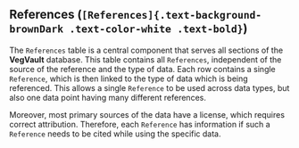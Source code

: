 

## <span class="text-background-brownDark text-color-white text-bold">References</span> (`[References]{.text-background-brownDark .text-color-white .text-bold}`)

The
<span class="text-background-brownDark text-color-white text-bold">`References`</span>
table is a central component that serves all sections of the
**<span class="text-background-black text-color-white text-bold">VegVault</span>**
database. This table contains all
<span class="text-background-brownDark text-color-white text-bold">`References`</span>,
independent of the source of the
<span class="text-background-brownDark text-color-white text-bold">reference</span>
and the type of data. Each row contains a single
<span class="text-background-brownDark text-color-white text-bold">`Reference`</span>,
which is then linked to the type of data which is being referenced. This
allows a single
<span class="text-background-brownDark text-color-white text-bold">`Reference`</span>
to be used across data types, but also one data point having many
different
<span class="text-background-brownDark text-color-white text-bold">references</span>.

Moreover, most
<span class="text-background-brownDark text-color-white text-bold">primary
sources</span> of the data have a license, which requires
<span class="text-background-brownLight text-color-black text-bold">correct
attribution</span>. Therefore, each
<span class="text-background-brownDark text-color-white text-bold">`Reference`</span>
has information if such a
<span class="text-background-brownDark text-color-white text-bold">`Reference`</span>
needs to be
<span class="text-background-brownLight text-color-black text-bold">cited</span>
while using the specific data.
